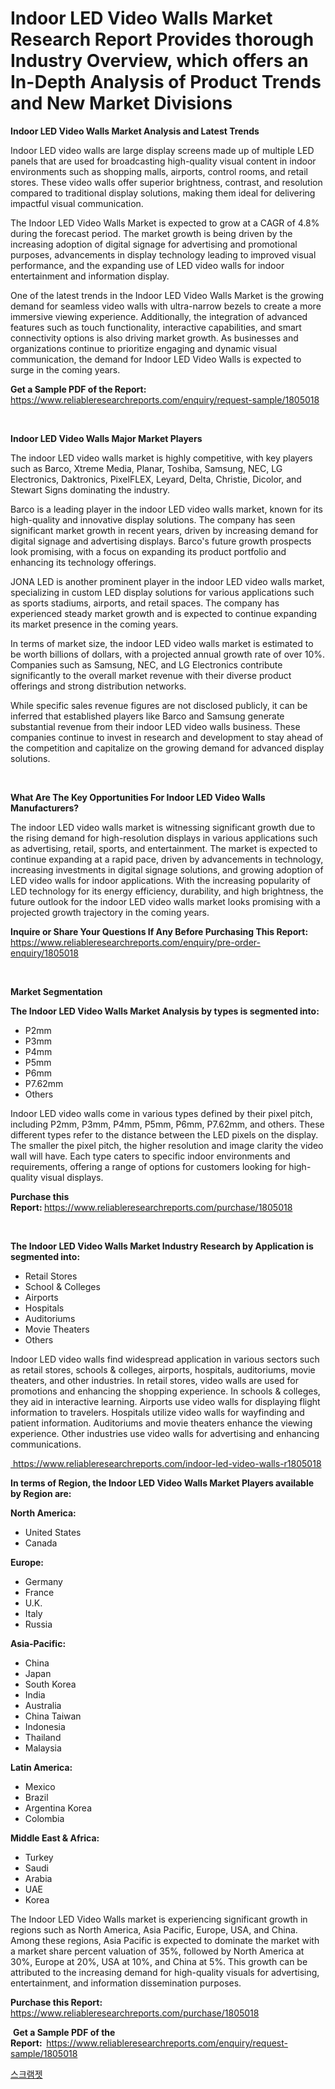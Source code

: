 <p><h1>Indoor LED Video Walls Market Research Report Provides thorough Industry Overview, which offers an In-Depth Analysis of Product Trends and New Market Divisions</h1></p><p><strong>Indoor LED Video Walls Market Analysis and Latest Trends</strong></p>
<p><p>Indoor LED video walls are large display screens made up of multiple LED panels that are used for broadcasting high-quality visual content in indoor environments such as shopping malls, airports, control rooms, and retail stores. These video walls offer superior brightness, contrast, and resolution compared to traditional display solutions, making them ideal for delivering impactful visual communication.</p><p>The Indoor LED Video Walls Market is expected to grow at a CAGR of 4.8% during the forecast period. The market growth is being driven by the increasing adoption of digital signage for advertising and promotional purposes, advancements in display technology leading to improved visual performance, and the expanding use of LED video walls for indoor entertainment and information display.</p><p>One of the latest trends in the Indoor LED Video Walls Market is the growing demand for seamless video walls with ultra-narrow bezels to create a more immersive viewing experience. Additionally, the integration of advanced features such as touch functionality, interactive capabilities, and smart connectivity options is also driving market growth. As businesses and organizations continue to prioritize engaging and dynamic visual communication, the demand for Indoor LED Video Walls is expected to surge in the coming years.</p></p>
<p><strong>Get a Sample PDF of the Report:&nbsp;</strong> <a href="https://www.reliableresearchreports.com/enquiry/request-sample/1805018">https://www.reliableresearchreports.com/enquiry/request-sample/1805018</a></p>
<p>&nbsp;</p>
<p><strong>Indoor LED Video Walls Major Market Players</strong></p>
<p><p>The indoor LED video walls market is highly competitive, with key players such as Barco, Xtreme Media, Planar, Toshiba, Samsung, NEC, LG Electronics, Daktronics, PixelFLEX, Leyard, Delta, Christie, Dicolor, and Stewart Signs dominating the industry.</p><p>Barco is a leading player in the indoor LED video walls market, known for its high-quality and innovative display solutions. The company has seen significant market growth in recent years, driven by increasing demand for digital signage and advertising displays. Barco's future growth prospects look promising, with a focus on expanding its product portfolio and enhancing its technology offerings.</p><p>JONA LED is another prominent player in the indoor LED video walls market, specializing in custom LED display solutions for various applications such as sports stadiums, airports, and retail spaces. The company has experienced steady market growth and is expected to continue expanding its market presence in the coming years.</p><p>In terms of market size, the indoor LED video walls market is estimated to be worth billions of dollars, with a projected annual growth rate of over 10%. Companies such as Samsung, NEC, and LG Electronics contribute significantly to the overall market revenue with their diverse product offerings and strong distribution networks.</p><p>While specific sales revenue figures are not disclosed publicly, it can be inferred that established players like Barco and Samsung generate substantial revenue from their indoor LED video walls business. These companies continue to invest in research and development to stay ahead of the competition and capitalize on the growing demand for advanced display solutions.</p></p>
<p>&nbsp;</p>
<p><strong>What Are The Key Opportunities For Indoor LED Video Walls Manufacturers?</strong></p>
<p><p>The indoor LED video walls market is witnessing significant growth due to the rising demand for high-resolution displays in various applications such as advertising, retail, sports, and entertainment. The market is expected to continue expanding at a rapid pace, driven by advancements in technology, increasing investments in digital signage solutions, and growing adoption of LED video walls for indoor applications. With the increasing popularity of LED technology for its energy efficiency, durability, and high brightness, the future outlook for the indoor LED video walls market looks promising with a projected growth trajectory in the coming years.</p></p>
<p><strong>Inquire or Share Your Questions If Any Before Purchasing This Report:</strong> <a href="https://www.reliableresearchreports.com/enquiry/pre-order-enquiry/1805018">https://www.reliableresearchreports.com/enquiry/pre-order-enquiry/1805018</a></p>
<p>&nbsp;</p>
<p><strong>Market Segmentation</strong></p>
<p><strong>The Indoor LED Video Walls Market Analysis by types is segmented into:</strong></p>
<p><ul><li>P2mm</li><li>P3mm</li><li>P4mm</li><li>P5mm</li><li>P6mm</li><li>P7.62mm</li><li>Others</li></ul></p>
<p><p>Indoor LED video walls come in various types defined by their pixel pitch, including P2mm, P3mm, P4mm, P5mm, P6mm, P7.62mm, and others. These different types refer to the distance between the LED pixels on the display. The smaller the pixel pitch, the higher resolution and image clarity the video wall will have. Each type caters to specific indoor environments and requirements, offering a range of options for customers looking for high-quality visual displays.</p></p>
<p><strong>Purchase this Report:&nbsp;</strong><a href="https://www.reliableresearchreports.com/purchase/1805018">https://www.reliableresearchreports.com/purchase/1805018</a></p>
<p>&nbsp;</p>
<p><strong>The Indoor LED Video Walls Market Industry Research by Application is segmented into:</strong></p>
<p><ul><li>Retail Stores</li><li>School & Colleges</li><li>Airports</li><li>Hospitals</li><li>Auditoriums</li><li>Movie Theaters</li><li>Others</li></ul></p>
<p><p>Indoor LED video walls find widespread application in various sectors such as retail stores, schools & colleges, airports, hospitals, auditoriums, movie theaters, and other industries. In retail stores, video walls are used for promotions and enhancing the shopping experience. In schools & colleges, they aid in interactive learning. Airports use video walls for displaying flight information to travelers. Hospitals utilize video walls for wayfinding and patient information. Auditoriums and movie theaters enhance the viewing experience. Other industries use video walls for advertising and enhancing communications.</p></p>
<p><a href="https://www.reliableresearchreports.com/indoor-led-video-walls-r1805018">&nbsp;https://www.reliableresearchreports.com/indoor-led-video-walls-r1805018</a></p>
<p><strong>In terms of Region, the Indoor LED Video Walls Market Players available by Region are:</strong></p>
<p>
    <p> <strong> North America: </strong>
        <ul>
            <li>United States</li>
            <li>Canada</li>
        </ul>
        </p> 
    <p> <strong> Europe: </strong>
        <ul>
            <li>Germany</li>
            <li>France</li>
            <li>U.K.</li>
            <li>Italy</li>
            <li>Russia</li>
        </ul>
        </p> 
    <p> <strong> Asia-Pacific: </strong>
        <ul>
            <li>China</li>
            <li>Japan</li>
            <li>South Korea</li>
            <li>India</li>
            <li>Australia</li>
            <li>China Taiwan</li>
            <li>Indonesia</li>
            <li>Thailand</li>
            <li>Malaysia</li>
        </ul>
        </p> 
    <p> <strong> Latin America: </strong>
        <ul>
            <li>Mexico</li>
            <li>Brazil</li>
            <li>Argentina Korea</li>
            <li>Colombia</li>
        </ul>
        </p> 
    <p> <strong> Middle East & Africa: </strong>
        <ul>
            <li>Turkey</li>
            <li>Saudi</li>
            <li>Arabia</li>
            <li>UAE</li>
            <li>Korea</li>
        </ul>
    </p>
    </p>
<p><p>The Indoor LED Video Walls market is experiencing significant growth in regions such as North America, Asia Pacific, Europe, USA, and China. Among these regions, Asia Pacific is expected to dominate the market with a market share percent valuation of 35%, followed by North America at 30%, Europe at 20%, USA at 10%, and China at 5%. This growth can be attributed to the increasing demand for high-quality visuals for advertising, entertainment, and information dissemination purposes.</p></p>
<p><strong>Purchase this Report: </strong><a href="https://www.reliableresearchreports.com/purchase/1805018">https://www.reliableresearchreports.com/purchase/1805018</a></p>
<p>&nbsp;<strong>Get a Sample PDF of the Report:&nbsp;&nbsp;</strong><a href="https://www.reliableresearchreports.com/enquiry/request-sample/1805018">https://www.reliableresearchreports.com/enquiry/request-sample/1805018</a></p>
<p><strong></strong></p>
<p><p><a href="https://github.com/sougarounis/Market-Research-Report-List-3/blob/main/863549729658.md">스크램젯</a></p></p>